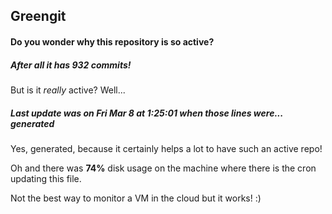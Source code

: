 ## Greengit

#### Do you wonder why this repository is so active?

##### After all it has 932 commits!

But is it *really* active? Well...

##### Last update was on Fri Mar 8 at 1:25:01 when those lines were... generated

Yes, generated, because it certainly helps a lot to have such an active repo!

Oh and there was **74%** disk usage on the machine
where there is the cron updating this file.

Not the best way to monitor a VM in the cloud but it works! :)
